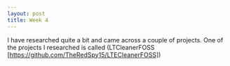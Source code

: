 ```yaml
---
layout: post
title: Week 4
---
```


I have researched quite a bit and came across a couple of projects. One of the projects I researched is called (LTCleanerFOSS [https://github.com/TheRedSpy15/LTECleanerFOSS])
